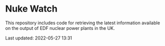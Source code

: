 # Nuke Watch

This repository includes code for retrieving the latest information available on the output of EDF nuclear power plants in the UK.

Last updated: 2022-05-27 13:31